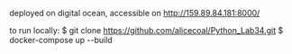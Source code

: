 deployed on digital ocean, accessible on http://159.89.84.181:8000/

to run locally:
$ git clone https://github.com/alicecoal/Python_Lab34.git 
$ docker-compose up --build
